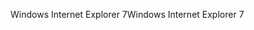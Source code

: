 <span data-ttu-id="60e3a-101">Windows Internet Explorer 7</span><span class="sxs-lookup"><span data-stu-id="60e3a-101">Windows Internet Explorer 7</span></span>